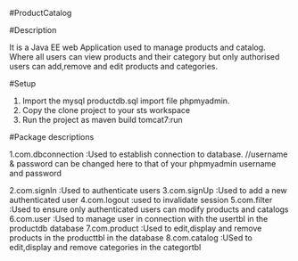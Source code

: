 #ProductCatalog

#Description

It is a Java EE web Application used to manage products and catalog.
Where all users can view products and their category but only authorised users can add,remove and edit products and categories.

#Setup

1. Import the mysql  productdb.sql import file phpmyadmin.
2. Copy the clone project to your sts workspace
3. Run the project as maven build tomcat7:run

#Package descriptions

 1.com.dbconnection :Used to establish connection to database. //username & password can be changed here to that of your phpmyadmin username and password
 
 2.com.signIn :Used to authenticate users 
 3.com.signUp :Used to add a new authenticated user
 4.com.logout :used to invalidate session
 5.com.filter :Used to ensure only authenticated users can modify products and catalogs
 6.com.user :Used to manage user in connection with the usertbl in the productdb database
 7.com.product :Used to edit,display and remove products in the producttbl in the database
 8.com.catalog :USed to edit,display and remove categories in the categortbl 
 
